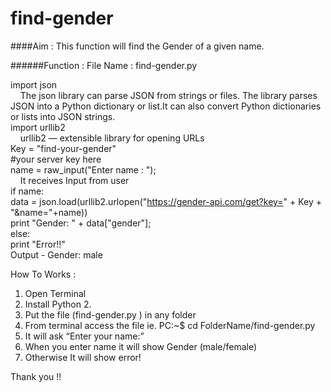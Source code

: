 # find-gender

####Aim : This function will find the Gender of a given name.<br>

######Function :  File Name : find-gender.py<br>

import json <br>
	&nbsp;&nbsp;&nbsp;&nbsp;The json library can parse JSON from strings or files. The library parses JSON into a 	Python dictionary or list.It can also convert Python dictionaries or lists into JSON strings.<br>
import urllib2<br>
	&nbsp;&nbsp;&nbsp;&nbsp;urllib2 — extensible library for opening URLs<br>
Key = "find-your-gender"<br>
	#your server key here<br>
name = raw_input("Enter name : ");<br>
	&nbsp;&nbsp;&nbsp;&nbsp;It receives Input from user<br>
if name:<br>
    data = json.load(urllib2.urlopen("https://gender-api.com/get?key=" + Key + "&name="+name))<br>
    print "Gender: " + data["gender"];<br>
else:<br>
    print "Error!!"<br>
Output - Gender: male<br>


How To Works :<br>
1. Open Terminal<br>
2. Install Python 2.<br>
3. Put the file (find-gender.py ) in any folder<br>
4. From terminal access the file ie. PC:~$  cd FolderName/find-gender.py<br>
5. It will ask “Enter your name:”<br>
6. When you enter name it will show Gender (male/female)<br>
7. Otherwise It will show error!<br>


Thank you !!
